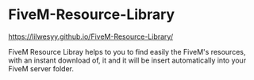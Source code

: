 # FiveM-Resource-Library
https://lilwesyy.github.io/FiveM-Resource-Library/

FiveM Resource Libray helps to you to find easily the FiveM's resources, with an instant download of, it and it will be insert automatically into your FiveM server folder.
